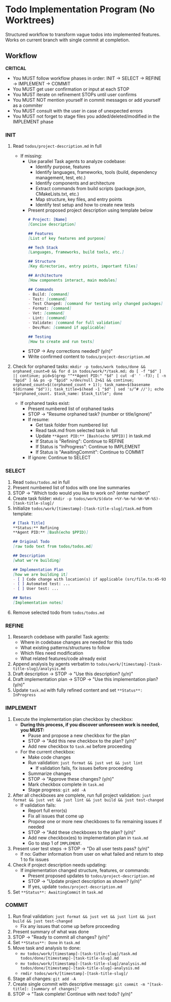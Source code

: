 # Todo Implementation Program (No Worktrees)
Structured workflow to transform vague todos into implemented features. Works on current branch with single commit at completion.

## Workflow

**CRITICAL**
- You MUST follow workflow phases in order: INIT → SELECT → REFINE → IMPLEMENT → COMMIT
- You MUST get user confirmation or input at each STOP
- You MUST iterate on refinement STOPs until user confirms
- You MUST NOT mention yourself in commit messages or add yourself as a commiter
- You MUST consult with the user in case of unexpected errors
- You MUST not forget to stage files you added/deleted/modified in the IMPLEMENT phase

### INIT
1. Read `todos/project-description.md` in full
   - If missing:
      - Use parallel Task agents to analyze codebase:
         - Identify purpose, features
         - Identify languages, frameworks, tools (build, dependency management, test, etc.)
         - Identify components and architecture
         - Extract commands from build scripts (package.json, CMakeLists.txt, etc.)
         - Map structure, key files, and entry points
         - Identify test setup and how to create new tests
      - Present proposed project description using template below
         ```markdown
         # Project: [Name]
         [Concise description]

         ## Features
         [List of key features and purpose]

         ## Tech Stack
         [Languages, frameworks, build tools, etc.]

         ## Structure
         [Key directories, entry points, important files]

         ## Architecture
         [How components interact, main modules]

         ## Commands
         - Build: [command]
         - Test: [command] 
         - Test Changed: [command for testing only changed packages]
         - Format: [command]
         - Vet: [command]
         - Lint: [command]
         - Validate: [command for full validation]
         - Dev/Run: [command if applicable]

         ## Testing
         [How to create and run tests]
         ```
      - STOP → Any corrections needed? (y/n)"
      - Write confirmed content to `todos/project-description.md`

2. Check for orphaned tasks: `mkdir -p todos/work todos/done && orphaned_count=0 && for d in todos/work/*/task.md; do [ -f "$d" ] || continue; pid=$(grep "^**Agent PID:" "$d" | cut -d' ' -f3); [ -n "$pid" ] && ps -p "$pid" >/dev/null 2>&1 && continue; orphaned_count=$((orphaned_count + 1)); task_name=$(basename $(dirname "$d")); task_title=$(head -1 "$d" | sed 's/^# //'); echo "$orphaned_count. $task_name: $task_title"; done`
   - If orphaned tasks exist:
      - Present numbered list of orphaned tasks
      - STOP → "Resume orphaned task? (number or title/ignore)"
      - If resume:
         - Get task folder from numbered list
         - Read task.md from selected task in full
         - Update `**Agent PID:** [Bash(echo $PPID)]` in task.md
         - If Status is "Refining": Continue to REFINE
         - If Status is "InProgress": Continue to IMPLEMENT
         - If Status is "AwaitingCommit": Continue to COMMIT
      - If ignore: Continue to SELECT

### SELECT
1. Read `todos/todos.md` in full
2. Present numbered list of todos with one line summaries
3. STOP → "Which todo would you like to work on? (enter number)"
4. Create task folder: `mkdir -p todos/work/$(date +%Y-%m-%d-%H-%M-%S)-[task-title-slug]/`
5. Initialize `todos/work/[timestamp]-[task-title-slug]/task.md` from template:
   ```markdown
   # [Task Title]
   **Status:** Refining
   **Agent PID:** [Bash(echo $PPID)]

   ## Original Todo
   [raw todo text from todos/todos.md]

   ## Description
   [what we're building]

   ## Implementation Plan
   [how we are building it]
   - [ ] Code change with location(s) if applicable (src/file.ts:45-93)
   - [ ] Automated test: ...
   - [ ] User test: ...

   ## Notes
   [Implementation notes]
   ```
6. Remove selected todo from `todos/todos.md`

### REFINE
1. Research codebase with parallel Task agents:
   - Where in codebase changes are needed for this todo
   - What existing patterns/structures to follow
   - Which files need modification
   - What related features/code already exist
2. Append analysis by agents verbatim to `todos/work/[timestamp]-[task-title-slug]/analysis.md`
3. Draft description → STOP → "Use this description? (y/n)"
4. Draft implementation plan → STOP → "Use this implementation plan? (y/n)"
5. Update `task.md` with fully refined content and set `**Status**: InProgress`

### IMPLEMENT
1. Execute the implementation plan checkbox by checkbox:
   - **During this process, if you discover unforeseen work is needed, you MUST:**
      - Pause and propose a new checkbox for the plan
      - STOP → "Add this new checkbox to the plan? (y/n)"
      - Add new checkbox to `task.md` before proceeding
   - For the current checkbox:
      - Make code changes
      - Run validation: `just format && just vet && just lint`
         - If validation fails, fix issues before proceeding
      - Summarize changes
      - STOP → "Approve these changes? (y/n)"
      - Mark checkbox complete in `task.md`
      - Stage progress: `git add -A`
2. After all checkboxes are complete, run full project validation: `just format && just vet && just lint && just build && just test-changed`
    - If validation fails:
      - Report full error(s)
      - Fix all issues that come up
      - Propose one or more new checkboxes to fix remaining issues if needed
      - STOP → "Add these checkboxes to the plan? (y/n)"
      - Add new checkbox(es) to implementation plan in `task.md`
      - Go to step 1 of `IMPLEMENT`.
3. Present user test steps → STOP → "Do all user tests pass? (y/n)"
   - If no: Gather information from user on what failed and return to step 1 to fix issues
4. Check if project description needs updating:
   - If implementation changed structure, features, or commands:
      - Present proposed updates to `todos/project-description.md`
      - STOP → "Update project description as shown? (y/n)"
      - If yes, update `todos/project-description.md`
5. Set `**Status**: AwaitingCommit` in `task.md`

### COMMIT
1. Run final validation: `just format && just vet && just lint && just build && just test-changed`
   - Fix any issues that come up before proceeding
2. Present summary of what was done
3. STOP → "Ready to commit all changes? (y/n)"
4. Set `**Status**: Done` in `task.md`
5. Move task and analysis to done:
   - `mv todos/work/[timestamp]-[task-title-slug]/task.md todos/done/[timestamp]-[task-title-slug].md`
   - `mv todos/work/[timestamp]-[task-title-slug]/analysis.md todos/done/[timestamp]-[task-title-slug]-analysis.md`
   - `rmdir todos/work/[timestamp]-[task-title-slug]/`
6. Stage all changes: `git add -A`
7. Create single commit with descriptive message: `git commit -m "[task-title]: [summary of changes]"`
8. STOP → "Task complete! Continue with next todo? (y/n)"
